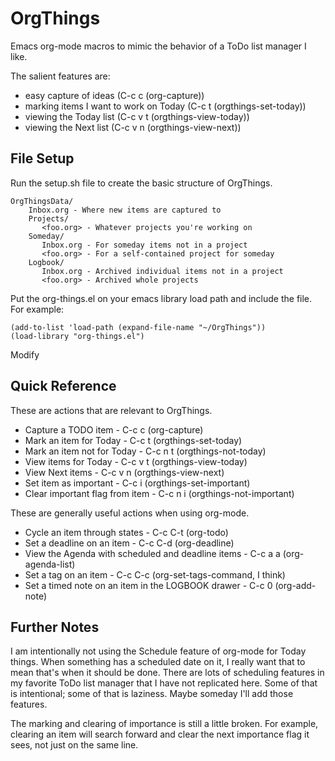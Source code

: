 OrgThings
=========

Emacs org-mode macros to mimic the behavior of a ToDo list manager I like.

The salient features are:

* easy capture of ideas (C-c c (org-capture))
* marking items I want to work on Today (C-c t (orgthings-set-today))
* viewing the Today list (C-c v t (orgthings-view-today))
* viewing the Next list (C-c v n (orgthings-view-next))

File Setup
----------

Run the setup.sh file to create the basic structure of OrgThings.

    OrgThingsData/
        Inbox.org - Where new items are captured to
        Projects/
           <foo.org> - Whatever projects you're working on
        Someday/
           Inbox.org - For someday items not in a project
           <foo.org> - For a self-contained project for someday
        Logbook/
           Inbox.org - Archived individual items not in a project
           <foo.org> - Archived whole projects

Put the org-things.el on your emacs library load path and include the
file.  For example:

    (add-to-list 'load-path (expand-file-name "~/OrgThings"))
    (load-library "org-things.el")

Modify

Quick Reference
---------------

These are actions that are relevant to OrgThings.

* Capture a TODO item - C-c c (org-capture)
* Mark an item for Today - C-c t (orgthings-set-today)
* Mark an item not for Today - C-c n t (orgthings-not-today)
* View items for Today - C-c v t (orgthings-view-today)
* View Next items - C-c v n (orgthings-view-next)
* Set item as important - C-c i (orgthings-set-important)
* Clear important flag from item - C-c n i (orgthings-not-important)

These are generally useful actions when using org-mode.

* Cycle an item through states - C-c C-t (org-todo)
* Set a deadline on an item - C-c C-d (org-deadline)
* View the Agenda with scheduled and deadline items - C-c a a (org-agenda-list)
* Set a tag on an item - C-c C-c (org-set-tags-command, I think)
* Set a timed note on an item in the LOGBOOK drawer - C-c 0 (org-add-note)

Further Notes
-------------

I am intentionally not using the Schedule feature of org-mode for Today things.
When something has a scheduled date on it, I really want that to mean that's when
it should be done.  There are lots of scheduling features in my favorite ToDo list
manager that I have not replicated here.  Some of that is intentional; some of that
is laziness.  Maybe someday I'll add those features.

The marking and clearing of importance is still a little broken.  For example,
clearing an item will search forward and clear the next importance flag it sees,
not just on the same line.
